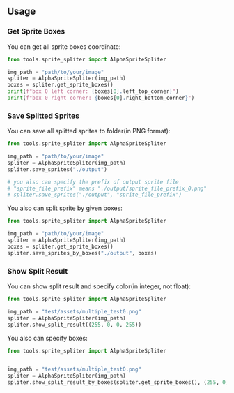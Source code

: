 ## Usage

### Get Sprite Boxes

You can get all sprite boxes coordinate:

```python
from tools.sprite_spliter import AlphaSpriteSpliter

img_path = "path/to/your/image"
spliter = AlphaSpriteSpliter(img_path)
boxes = spliter.get_sprite_boxes()
print(f"box 0 left corner: {boxes[0].left_top_corner}")
print(f"box 0 right corner: {boxes[0].right_bottom_corner}")
```

### Save Splitted Sprites

You can save all splitted sprites to folder(in PNG format):

```python
from tools.sprite_spliter import AlphaSpriteSpliter

img_path = "path/to/your/image"
spliter = AlphaSpriteSpliter(img_path)
spliter.save_sprites("./output")

# you also can specify the prefix of output sprite file
# "sprite_file_prefix" means "./output/sprite_file_prefix_0.png"
# spliter.save_sprites("./output", "sprite_file_prefix")
```

You also can split sprite by given boxes:

```python
from tools.sprite_spliter import AlphaSpriteSpliter

img_path = "path/to/your/image"
spliter = AlphaSpriteSpliter(img_path)
boxes = spliter.get_sprite_boxes()
spliter.save_sprites_by_boxes("./output", boxes)

```

### Show Split Result

You can show split result and specify color(in integer, not float):

```python
from tools.sprite_spliter import AlphaSpriteSpliter

img_path = "test/assets/multiple_test0.png"
spliter = AlphaSpriteSpliter(img_path)
spliter.show_split_result((255, 0, 0, 255))
```

You also can specify boxes:

```python
from tools.sprite_spliter import AlphaSpriteSpliter


img_path = "test/assets/multiple_test0.png"
spliter = AlphaSpriteSpliter(img_path)
spliter.show_split_result_by_boxes(spliter.get_sprite_boxes(), (255, 0, 0, 255))
```

